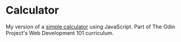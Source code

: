 # Calculator
My version of a [simple calculator](https://heyitsdiego.github.io/calculator/) using JavaScript. Part of The Odin Project's Web Development 101 curriculum.